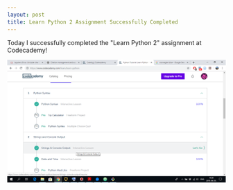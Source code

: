 ```yaml
---
layout: post
title: Learn Python 2 Assignment Successfully Completed
---
```


Today I successfully completed the "Learn Python 2" assignment at Codecademy!

![](/img/learn_python_screenshot.png)
